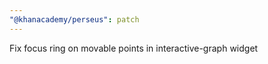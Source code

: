 ```yaml
---
"@khanacademy/perseus": patch
---
```


Fix focus ring on movable points in interactive-graph widget
